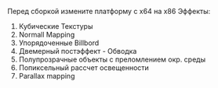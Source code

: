 Перед сборкой измените платформу с х64 на х86
Эффекты:
1. Кубические Текстуры
2. Normall Mapping
3. Упорядоченные Billbord
4. Двемерный постэффект - Обводка
5. Полупрозрачные объекты с преломлением окр. среды
6. Попиксельный рассчет освещенности
7. Parallax mapping

